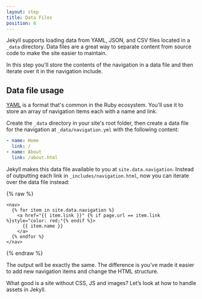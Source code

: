 ```yaml
---
layout: step
title: Data Files
position: 6
---
```

Jekyll supports loading data from YAML, JSON, and CSV files located in a `_data`
directory. Data files are a great way to separate content from source code to
make the site easier to maintain.

In this step you'll store the contents of the navigation in a data file
and then iterate over it in the navigation include.

## Data file usage

[YAML](http://yaml.org/) is a format that's common in the Ruby ecosystem. You'll
use it to store an array of navigation items each with a name and link.

Create the `_data` directory in your site's root folder, then create a data file for the navigation at `_data/navigation.yml` with the
following content:

```yaml
- name: Home
  link: /
- name: About
  link: /about.html
```

Jekyll makes this data file available to you at `site.data.navigation`. Instead
of outputting each link in `_includes/navigation.html`, now you can iterate over
the data file instead:

{% raw %}
```liquid
<nav>
  {% for item in site.data.navigation %}
    <a href="{{ item.link }}" {% if page.url == item.link %}style="color: red;"{% endif %}>
      {{ item.name }}
    </a>
  {% endfor %}
</nav>
```
{% endraw %}

The output will be exactly the same. The difference is you’ve made it easier to
add new navigation items and change the HTML structure.

What good is a site without CSS, JS and images? Let’s look at how to handle
assets in Jekyll.
